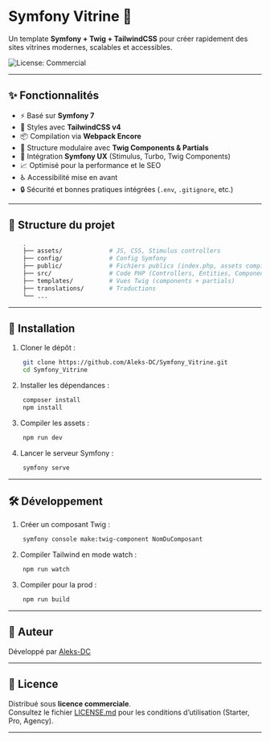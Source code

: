 # Symfony Vitrine 🚀

Un template **Symfony + Twig + TailwindCSS** pour créer rapidement des sites vitrines modernes, scalables et accessibles.

![License: Commercial](https://img.shields.io/badge/License-Commercial-blue.svg)

---

## ✨ Fonctionnalités
- ⚡️ Basé sur **Symfony 7**
- 🎨 Styles avec **TailwindCSS v4**
- 📦 Compilation via **Webpack Encore**
- 🧩 Structure modulaire avec **Twig Components & Partials**
- 🚀 Intégration **Symfony UX** (Stimulus, Turbo, Twig Components)
- 📈 Optimisé pour la performance et le SEO
- ♿ Accessibilité mise en avant
- 🔒 Sécurité et bonnes pratiques intégrées (`.env`, `.gitignore`, etc.)

---

## 📂 Structure du projet
```bash
    .
    ├── assets/             # JS, CSS, Stimulus controllers
    ├── config/             # Config Symfony
    ├── public/             # Fichiers publics (index.php, assets compilés)
    ├── src/                # Code PHP (Controllers, Entities, Components)
    ├── templates/          # Vues Twig (components + partials)
    ├── translations/       # Traductions
    └── ...
```

---

## 🚀 Installation
1. Cloner le dépôt :
```bash
    git clone https://github.com/Aleks-DC/Symfony_Vitrine.git
    cd Symfony_Vitrine
```

2. Installer les dépendances :
```bash
    composer install
    npm install
```

3. Compiler les assets :
```bash
    npm run dev
```

4. Lancer le serveur Symfony :
```bash
    symfony serve
```

---

## 🛠️ Développement
1. Créer un composant Twig :
```bash
    symfony console make:twig-component NomDuComposant
```

2. Compiler Tailwind en mode watch :
```bash
    npm run watch
```

3. Compiler pour la prod :
```bash
    npm run build
```

---

## 👤 Auteur
Développé par [Aleks-DC](https://github.com/Aleks-DC)

---

## 📜 Licence
Distribué sous **licence commerciale**.  
Consultez le fichier [LICENSE.md](./LICENSE.md) pour les conditions d’utilisation (Starter, Pro, Agency).

---




